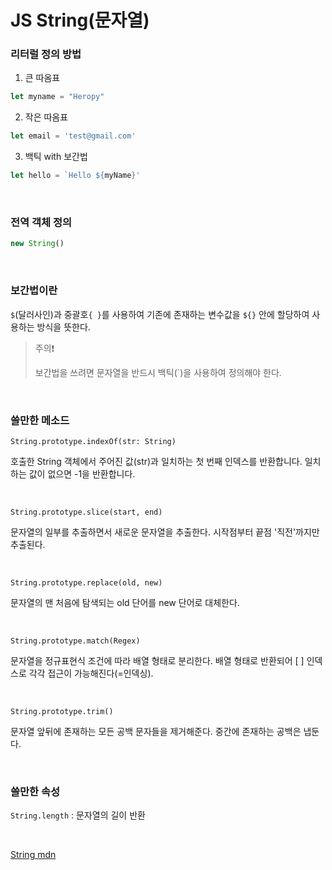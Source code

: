 # JS String(문자열)

### 리터럴 정의 방법

1. 큰 따옴표
```javascript
let myname = "Heropy"
```

2. 작은 따옴표
```javascript
let email = 'test@gmail.com'
```

3. 백틱 with 보간법
```javascript
let hello = `Hello ${myName}'
```
<br>

### 전역 객체 정의

```javascript
new String()
```

<br>

### 보간법이란

`$`(달러사인)과 중괄호`{ }`를 사용하여 기존에 존재하는 변수값을 `${}` 안에 할당하여 사용하는 방식을 뜻한다.

> 주의❗️
>
> 보간법을 쓰려면 문자열을 반드시 백틱(`)을 사용하여 정의해야 한다.

<br>

### 쓸만한 메소드

`String.prototype.indexOf(str: String)`
 
호출한 String 객체에서 주어진 값(str)과 일치하는 첫 번째 인덱스를 반환합니다. 일치하는 값이 없으면 -1을 반환합니다.

<br>

`String.prototype.slice(start, end)`

문자열의 일부를 추출하면서 새로운 문자열을 추출한다. 시작점부터 끝점 '직전'까지만 추출된다.

<br>

`String.prototype.replace(old, new)`

문자열의 맨 처음에 탐색되는 old 단어를 new 단어로 대체한다.

<br>

`String.prototype.match(Regex)`

문자열을 정규표현식 조건에 따라 배열 형태로 분리한다. 배열 형태로 반환되어 [ ] 인덱스로 각각 접근이 가능해진다(=인덱싱).

<br>

`String.prototype.trim()`

문자열 앞뒤에 존재하는 모든 공백 문자들을 제거해준다. 중간에 존재하는 공백은 냅둔다.

<br>

### 쓸만한 속성

`String.length` : 문자열의 길이 반환

<br>

[String mdn](https://developer.mozilla.org/ko/docs/Web/JavaScript/Reference/Global_Objects/String)